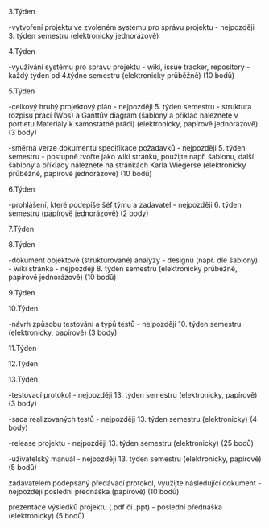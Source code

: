 3.Týden

 -vytvoření projektu ve zvoleném systému pro správu projektu - nejpozději 3. týden semestru (elektronicky jednorázově)
 
4.Týden

 -využívání systému pro správu projektu - wiki, issue tracker, repository - každý týden od 4.týdne semestru (elektronicky průběžně) (10 bodů)
 
5.Týden

 -celkový hrubý projektový plán - nejpozději 5. týden semestru - struktura rozpisu prací (Wbs) a Ganttův diagram (šablony a příklad naleznete v portletu Materiály k samostatné práci) (elektronicky, papírově jednorázově) (3 body)

 -směrná verze dokumentu specifikace požadavků - nejpozději 5. týden semestru - postupně tvořte jako wiki stránku, použijte např. šablonu, další šablony a příklady naleznete na stránkách Karla Wiegerse (elektronicky průběžně, papírově jednorázově) (10 bodů)
 
6.Týden

 -prohlášení, které podepíše šéf týmu a zadavatel - nejpozději 6. týden semestru (papírově jednorázově) (2 body)
 
7.Týden

8.Týden

 -dokument objektové (strukturované) analýzy - designu (např. dle šablony) - wiki stránka - nejpozději 8. týden semestru (elektronicky průběžně, papírově jednorázově) (10 bodů)
 
9.Týden

10.Týden

 -návrh způsobu testování a typů testů - nejpozději 10. týden semestru (elektronicky, papírově) (3 body)
 
11.Týden

12.Týden

13.Týden

 -testovací protokol - nejpozději 13. týden semestru (elektronicky, papírově) (3 body)
 
 -sada realizovaných testů - nejpozději 13. týden semestru  (elektronicky) (4 body)
 
 -release projektu - nejpozději 13. týden semestru  (elektronicky) (25 bodů)
 
 -uživatelský manuál - nejpozději 13. týden semestru (elektronicky, papírově) (5 bodů)


zadavatelem podepsaný předávací protokol, využijte následující dokument - nejpozději poslední přednáška (papírově) (10 bodů)

prezentace výsledků projektu (.pdf či .ppt) - poslední přednáška (elektronicky) (5 bodů)
